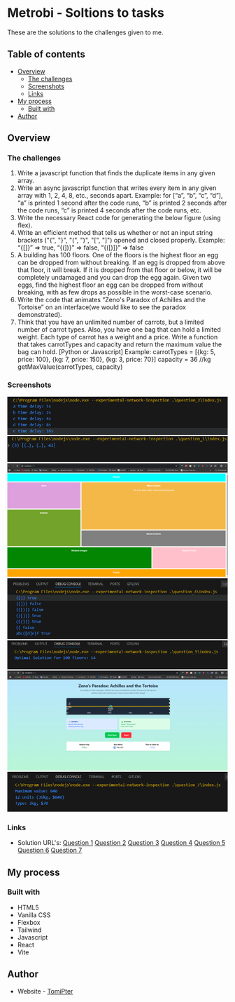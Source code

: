 # Metrobi - Soltions to tasks

These are the solutions to the challenges given to me.

## Table of contents

- [Overview](#overview)
  - [The challenges](#the-challenge)
  - [Screenshots](#screenshots)
  - [Links](#links)
- [My process](#my-process)
  - [Built with](#built-with)
- [Author](#author)

## Overview

### The challenges

1. Write a javascript function that finds the duplicate items in any given array.
2. Write an async javascript function that writes every item in any given array with 1, 2, 4, 8, etc., seconds apart. Example: for [“a”, “b”, “c”, “d”], “a” is printed 1 second after the code runs, “b” is printed 2 seconds after the code runs, “c” is printed 4 seconds after the code runs, etc.
3. Write the necessary React code for generating the below figure (using flex).
4. Write an efficient method that tells us whether or not an input string brackets ("{", "}", "(", ")", "[", "]") opened and closed properly. Example: “{[]}” => true, “{(])}” => false, “{([)]}” => false
5. A building has 100 floors. One of the floors is the highest floor an egg can be dropped from without breaking. If an egg is dropped from above that floor, it will break. If it is dropped from that floor or below, it will be completely undamaged and you can drop the egg again. Given two eggs, find the highest floor an egg can be dropped from without breaking, with as few drops as possible in the worst-case scenario.
6. Write the code that animates “Zeno's Paradox of Achilles and the Tortoise” on an interface(we would like to see the paradox demonstrated).
7. Think that you have an unlimited number of carrots, but a limited number of carrot types. Also, you have one bag that can hold a limited weight. Each type of carrot has a weight and a price. Write a function that takes carrotTypes and capacity and return the maximum value the bag can hold. [Python or Javascript]
   Example:
   carrotTypes = [{kg: 5, price: 100}, {kg: 7, price: 150}, {kg: 3, price: 70}] capacity = 36 //kg
   getMaxValue(carrotTypes, capacity)

### Screenshots

![question 1](image.png)
![question 2](image-1.png)
![question 3](image-3.png)
![question 4](image-2.png)
![question 5](image-4.png)
![question 6](image-5.png)
![question 7](image-6.png)

### Links

- Solution URL's:
  [Question 1](https://github.com/Tomi-pter/Metrobi_tasks/tree/main/question_1)
  [Question 2](https://github.com/Tomi-pter/Metrobi_tasks/tree/main/question_2)
  [Question 3](https://github.com/Tomi-pter/Metrobi_tasks/tree/main/question_3)
  [Question 4](https://github.com/Tomi-pter/Metrobi_tasks/tree/main/question_4)
  [Question 5](https://github.com/Tomi-pter/Metrobi_tasks/tree/main/question_5)
  [Question 6](https://github.com/Tomi-pter/Metrobi_tasks/tree/main/question_6)
  [Question 7](https://github.com/Tomi-pter/Metrobi_tasks/tree/main/question_7)

## My process

### Built with

- HTML5
- Vanilla CSS
- Flexbox
- Tailwind
- Javascript
- React
- Vite

## Author

- Website - [TomiPter](https://www.tomipter.com)

